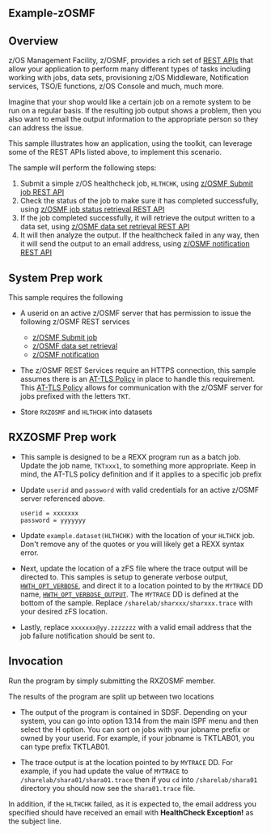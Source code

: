 ## Example-zOSMF

## Overview ##
z/OS Management Facility, z/OSMF, provides a rich set of [REST APIs](https://ibm.biz/BdYXHX) that allow your application to perform many different types of tasks including working with jobs, data sets, provisioning z/OS Middleware, Notification services, TSO/E functions, z/OS Console and much, much more.   

Imagine that your shop would like a certain job on a remote system to be run on a regular basis.  If the resulting job output shows a problem, then you also want to email the output information to the appropriate person so they can address the issue.

This sample illustrates how an application, using the toolkit, can leverage some of the REST APIs listed above, to implement this scenario.

The sample will perform the following steps:
1. Submit a simple z/OS healthcheck job, `HLTHCHK`, using [z/OSMF Submit job REST API](https://www.ibm.com/support/knowledgecenter/SSLTBW_2.3.0/com.ibm.zos.v2r3.izua700/IZUHPINFO_API_PutSubmitJob.htm)
2. Check the status of the job to make sure it has completed successfully, using [z/OSMF job status retrieval REST API](https://www.ibm.com/support/knowledgecenter/SSLTBW_2.3.0/com.ibm.zos.v2r3.izua700/IZUHPINFO_API_GetJobStatus.htm)
3. If the job completed successfully, it will retrieve the output written to a data set, using [z/OSMF data set retrieval REST API](https://www.ibm.com/support/knowledgecenter/en/SSLTBW_2.3.0/com.ibm.zos.v2r3.izua700/IZUHPINFO_API_GetReadDataSet.htm)
4. It will then analyze the output.  If the healthcheck failed in any way, then it will send the output to an email address, using [z/OSMF notification REST API](https://www.ibm.com/support/knowledgecenter/en/SSLTBW_2.3.0/com.ibm.zos.v2r3.izua700/IZUHPINFO_API_NOTIFICATIONS.htm)


## System Prep work
This sample requires the following
-  A userid on an active z/OSMF server that has permission to issue the following z/OSMF REST services
    - [z/OSMF Submit job](https://www.ibm.com/support/knowledgecenter/SSLTBW_2.3.0/com.ibm.zos.v2r3.izua700/IZUHPINFO_API_RESTJOBS.htm)
    - [z/OSMF data set retrieval](https://www.ibm.com/support/knowledgecenter/en/SSLTBW_2.3.0/com.ibm.zos.v2r3.izua700/IZUHPINFO_API_RESTFILES.htm)
    - [z/OSMF notification](https://www.ibm.com/support/knowledgecenter/en/SSLTBW_2.3.0/com.ibm.zos.v2r3.izua700/IZUHPINFO_API_NOTIFICATIONS.htm)


- The z/OSMF REST Services require an HTTPS connection, this sample assumes there is an [AT-TLS Policy](https://www.ibm.com/support/knowledgecenter/en/SSLTBW_2.3.0/com.ibm.zos.v2r3.ieac100/attlstoolkit.htm) in place to handle this requirement. This [AT-TLS Policy](ATTLSPolicy) allows for communication with the z/OSMF server for jobs prefixed with the letters `TKT`.

- Store `RXZOSMF` and `HLTHCHK` into datasets

## RXZOSMF Prep work
- This sample is designed to be a REXX program run as a batch job. Update the job name, `TKTxxx1`, to something more appropriate. Keep in mind, the AT-TLS policy definition and if it applies to a specific job prefix

- Update `userid` and `password` with valid credentials for an active z/OSMF server referenced above.
    ```
    userid = xxxxxxx
    password = yyyyyyy
    ```

- Update `example.dataset(HLTHCHK)` with the location of your `HLTHCK` job. Don't remove any of the quotes or you will likely get a REXX syntax error.  

- Next, update the location of a zFS file where the trace output will be directed to. This samples is setup to generate verbose output, [`HWTH_OPT_VERBOSE`](https://www.ibm.com/support/knowledgecenter/en/SSLTBW_2.3.0/com.ibm.zos.v2r3.ieac100/ieac1-cwe-http-options.htm), and direct it to a location pointed to by the `MYTRACE` DD name, [`HWTH_OPT_VERBOSE_OUTPUT`](https://www.ibm.com/support/knowledgecenter/en/SSLTBW_2.3.0/com.ibm.zos.v2r3.ieac100/ieac1-cwe-http-options.htm). The `MYTRACE` DD is defined at the bottom of the sample. Replace `/sharelab/sharxxx/sharxxx.trace` with your desired zFS location.

- Lastly, replace `xxxxxxx@yy.zzzzzzz` with a valid email address that the job failure notification should be sent to.

## Invocation
Run the program by simply submitting the RXZOSMF member.

The results of the program are split up between two locations
  - The output of the program is contained in SDSF. Depending on your system, you can go into option 13.14 from the main ISPF menu and then select the H option.  You can sort on jobs with your jobname prefix or owned by your  userid.  For example, if your jobname is TKTLAB01, you can type prefix TKTLAB01.

  - The trace output is at the location pointed to by `MYTRACE` DD. For example, if you had update the value of `MYTRACE` to `/sharelab/shara01/shara01.trace` then if you `cd` into `/sharelab/shara01` directory you should now see the `shara01.trace` file.

In addition, if the `HLTHCHK` failed, as it is expected to, the email address you specified should have received an email with **HealthCheck Exception!** as the subject line.
